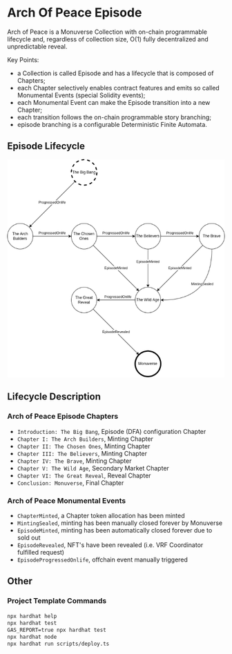 # Arch Of Peace Episode

Arch of Peace is a Monuverse Collection with on-chain programmable lifecycle and, regardless of collection size, O(1) fully decentralized and unpredictable reveal.

Key Points:
 * a Collection is called Episode and has a lifecycle that is composed of Chapters;
 * each Chapter selectively enables contract features and emits so called Monumental Events (special Solidity events);
 * each Monumental Event can make the Episode transition into a new Chapter;
 * each transition follows the on-chain programmable story branching;
 * episode branching is a configurable Deterministic Finite Automata.

## Episode Lifecycle

![](./episode.png)

## Lifecycle Description

### Arch of Peace Episode Chapters
 * `Introduction: The Big Bang`, Episode (DFA) configuration Chapter
 * `Chapter I: The Arch Builders`, Minting Chapter
 * `Chapter II: The Chosen Ones`, Minting Chapter
 * `Chapter III: The Believers`, Minting Chapter
 * `Chapter IV: The Brave`, Minting Chapter
 * `Chapter V: The Wild Age`, Secondary Market Chapter
 * `Chapter VI: The Great Reveal`, Reveal Chapter
 * `Conclusion: Monuverse`, Final Chapter

### Arch of Peace Monumental Events
 * `ChapterMinted`, a Chapter token allocation has been minted
 * `MintingSealed`, minting has been manually closed forever by Monuverse
 * `EpisodeMinted`, minting has been automatically closed forever due to sold out
 * `EpisodeRevealed`, NFT's have been revealed (i.e. VRF Coordinator fulfilled request)
 * `EpisodeProgressedOnlife`, offchain event manually triggered

## Other

### Project Template Commands

```shell
npx hardhat help
npx hardhat test
GAS_REPORT=true npx hardhat test
npx hardhat node
npx hardhat run scripts/deploy.ts
```
